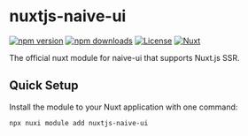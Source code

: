 <!--
Get your module up and running quickly.

Find and replace all on all files (CMD+SHIFT+F):
- Name: My Module
- Package name: nuxtjs-naive-ui
- Description: My new Nuxt module
-->

# nuxtjs-naive-ui

[![npm version][npm-version-src]][npm-version-href]
[![npm downloads][npm-downloads-src]][npm-downloads-href]
[![License][license-src]][license-href]
[![Nuxt][nuxt-src]][nuxt-href]

The official nuxt module for naive-ui that supports Nuxt.js SSR.

## Quick Setup

Install the module to your Nuxt application with one command:

```bash
npx nuxi module add nuxtjs-naive-ui
```


[npm-version-src]: https://img.shields.io/npm/v/nuxtjs-naive-ui/latest.svg?style=flat&colorA=020420&colorB=00DC82
[npm-version-href]: https://npmjs.com/package/nuxtjs-naive-ui
[npm-downloads-src]: https://img.shields.io/npm/dm/nuxtjs-naive-ui.svg?style=flat&colorA=020420&colorB=00DC82
[npm-downloads-href]: https://npmjs.com/package/nuxtjs-naive-ui
[license-src]: https://img.shields.io/npm/l/nuxtjs-naive-ui.svg?style=flat&colorA=020420&colorB=00DC82
[license-href]: https://npmjs.com/package/nuxtjs-naive-ui
[nuxt-src]: https://img.shields.io/badge/Nuxt-020420?logo=nuxt.js
[nuxt-href]: https://nuxt.com
